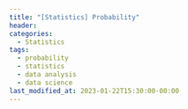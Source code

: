 ```yaml
---
title: "[Statistics] Probability"
header:
categories:
  - Statistics 
tags:
  - probability
  - statistics
  - data analysis
  - data science
last_modified_at: 2023-01-22T15:30:00-00:00
---
```

